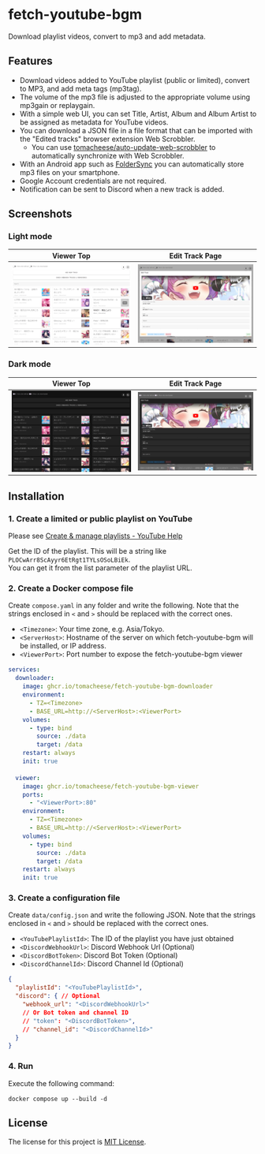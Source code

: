 # fetch-youtube-bgm

Download playlist videos, convert to mp3 and add metadata.

## Features

- Download videos added to YouTube playlist (public or limited), convert to MP3, and add meta tags (mp3tag).
- The volume of the mp3 file is adjusted to the appropriate volume using mp3gain or replaygain.
- With a simple web UI, you can set Title, Artist, Album and Album Artist to be assigned as metadata for YouTube videos.
- You can download a JSON file in a file format that can be imported with the "Edited tracks" browser extension Web Scrobbler.
  - You can use [tomacheese/auto-update-web-scrobbler](https://github.com/tomacheese/auto-update-web-scrobbler) to automatically synchronize with Web Scrobbler.
- With an Android app such as [FolderSync](https://play.google.com/store/apps/details?id=dk.tacit.android.foldersync.lite) you can automatically store mp3 files on your smartphone.
- Google Account credentials are not required.
- Notification can be sent to Discord when a new track is added.

## Screenshots

### Light mode

| Viewer Top | Edit Track Page |
| :-: | :-: |
| ![](assets/screenshot-viewer-top-light.png) | ![](assets/screenshot-viewer-edittrack-light.png) |

### Dark mode

| Viewer Top | Edit Track Page |
| :-: | :-: |
| ![](assets/screenshot-viewer-top-dark.png) | ![](assets/screenshot-viewer-edittrack-dark.png) |

## Installation

### 1. Create a limited or public playlist on YouTube

Please see [Create & manage playlists - YouTube Help](https://support.google.com/youtube/answer/57792)

Get the ID of the playlist. This will be a string like `PLOCwArr8ScAyyr6EtRgt1TYLsOSoLBiEk`.  
You can get it from the list parameter of the playlist URL.

### 2. Create a Docker compose file

Create `compose.yaml` in any folder and write the following. Note that the strings enclosed in `<` and `>` should be replaced with the correct ones.

- `<Timezone>`: Your time zone, e.g. Asia/Tokyo.
- `<ServerHost>`: Hostname of the server on which fetch-youtube-bgm will be installed, or IP address.
- `<ViewerPort>`: Port number to expose the fetch-youtube-bgm viewer

```yaml
services:
  downloader:
    image: ghcr.io/tomacheese/fetch-youtube-bgm-downloader
    environment:
      - TZ=<Timezone>
      - BASE_URL=http://<ServerHost>:<ViewerPort>
    volumes:
      - type: bind
        source: ./data
        target: /data
    restart: always
    init: true

  viewer:
    image: ghcr.io/tomacheese/fetch-youtube-bgm-viewer
    ports:
      - "<ViewerPort>:80"
    environment:
      - TZ=<Timezone>
      - BASE_URL=http://<ServerHost>:<ViewerPort>
    volumes:
      - type: bind
        source: ./data
        target: /data
    restart: always
    init: true
```

### 3. Create a configuration file

Create `data/config.json` and write the following JSON. Note that the strings enclosed in `<` and `>` should be replaced with the correct ones.

- `<YouTubePlaylistId>`: The ID of the playlist you have just obtained
- `<DiscordWebhookUrl>`: Discord Webhook Url (Optional)
- `<DiscordBotToken>`: Discord Bot Token (Optional)
- `<DiscordChannelId>`: Discord Channel Id (Optional)

```json
{
  "playlistId": "<YouTubePlaylistId>",
  "discord": { // Optional
    "webhook_url": "<DiscordWebhookUrl>"
    // Or Bot token and channel ID
    // "token": "<DiscordBotToken>",
    // "channel_id": "<DiscordChannelId>"
  }
}
```

### 4. Run

Execute the following command:

```shell
docker compose up --build -d
```

## License

The license for this project is [MIT License](LICENSE).
